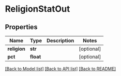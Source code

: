 # ReligionStatOut

## Properties
Name | Type | Description | Notes
------------ | ------------- | ------------- | -------------
**religion** | **str** |  | [optional] 
**pct** | **float** |  | [optional] 

[[Back to Model list]](../README.md#documentation-for-models) [[Back to API list]](../README.md#documentation-for-api-endpoints) [[Back to README]](../README.md)



